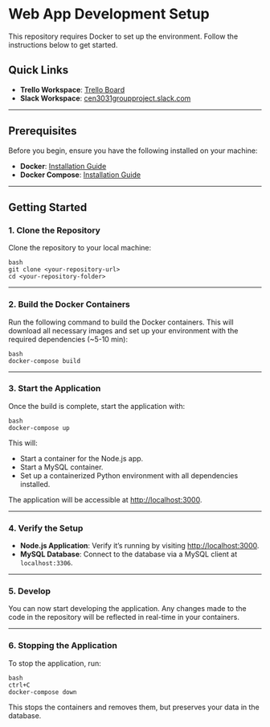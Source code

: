 # Web App Development Setup
  
This repository requires Docker to set up the environment. Follow the instructions below to get started.
  
## Quick Links
  
- **Trello Workspace**: [Trello Board](https://trello.com/b/IJnvJmjd/cen3031termproject )  
- **Slack Workspace**: [cen3031groupproject.slack.com](https://cen3031groupproject.slack.com )
  
---
## Prerequisites
  
Before you begin, ensure you have the following installed on your machine:
  
- **Docker**: [Installation Guide](https://docs.docker.com/get-docker/ )  
- **Docker Compose**: [Installation Guide](https://docs.docker.com/compose/install/ )
  
---
  
## Getting Started
  
### 1. Clone the Repository
  
Clone the repository to your local machine:
  
```
bash
git clone <your-repository-url>
cd <your-repository-folder>
```
  
---
  
### 2. Build the Docker Containers
  
Run the following command to build the Docker containers. This will download all necessary images and set up your environment with the required dependencies (~5-10 min):
  
```
bash
docker-compose build
```
  
---
  
### 3. Start the Application
  
Once the build is complete, start the application with:
  
```
bash
docker-compose up
```
  
This will:
  
- Start a container for the Node.js app.
- Start a MySQL container.
- Set up a containerized Python environment with all dependencies installed.
  
The application will be accessible at [http://localhost:3000](http://localhost:3000 ).
  
---
  
### 4. Verify the Setup
  
- **Node.js Application**: Verify it’s running by visiting [http://localhost:3000](http://localhost:3000 ).  
- **MySQL Database**: Connect to the database via a MySQL client at `localhost:3306`.
  
---
  
### 5. Develop
  
You can now start developing the application. Any changes made to the code in the repository will be reflected in real-time in your containers.
  
---
  
### 6. Stopping the Application
  
To stop the application, run:
  
```
bash
ctrl+C
docker-compose down
```
  
This stops the containers and removes them, but preserves your data in the database.
  

